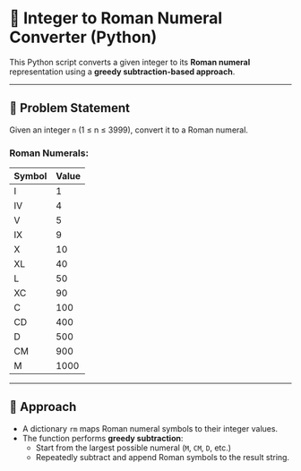 # 🔢 Integer to Roman Numeral Converter (Python)

This Python script converts a given integer to its **Roman numeral** representation using a **greedy subtraction-based approach**.

---

## 📘 Problem Statement

Given an integer `n` (1 ≤ n ≤ 3999), convert it to a Roman numeral.

### Roman Numerals:
| Symbol | Value |
|--------|-------|
| I      | 1     |
| IV     | 4     |
| V      | 5     |
| IX     | 9     |
| X      | 10    |
| XL     | 40    |
| L      | 50    |
| XC     | 90    |
| C      | 100   |
| CD     | 400   |
| D      | 500   |
| CM     | 900   |
| M      | 1000  |

---

## 🧠 Approach

- A dictionary `rm` maps Roman numeral symbols to their integer values.
- The function performs **greedy subtraction**:
  - Start from the largest possible numeral (`M`, `CM`, `D`, etc.)
  - Repeatedly subtract and append Roman symbols to the result string.

